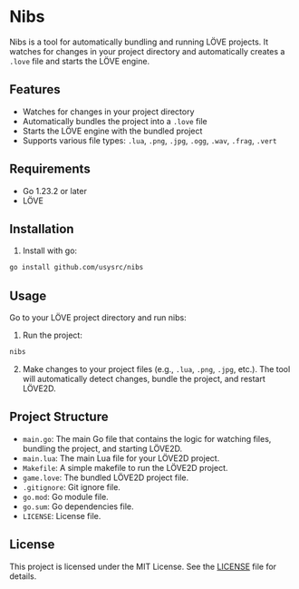# Nibs

Nibs is a tool for automatically bundling and running LÖVE projects. It watches for changes in your project directory and automatically creates a `.love` file and starts the LÖVE engine.

## Features

- Watches for changes in your project directory
- Automatically bundles the project into a `.love` file
- Starts the LÖVE engine with the bundled project
- Supports various file types: `.lua`, `.png`, `.jpg`, `.ogg`, `.wav`, `.frag`, `.vert`

## Requirements

- Go 1.23.2 or later
- LÖVE

## Installation

1. Install with go: 
```sh
go install github.com/usysrc/nibs
```

## Usage
Go to your LÖVE project directory and run nibs:

1. Run the project:
```sh
nibs
```

2. Make changes to your project files (e.g., `.lua`, `.png`, `.jpg`, etc.). The tool will automatically detect changes, bundle the project, and restart LÖVE2D.

## Project Structure

- `main.go`: The main Go file that contains the logic for watching files, bundling the project, and starting LÖVE2D.
- `main.lua`: The main Lua file for your LÖVE2D project.
- `Makefile`: A simple makefile to run the LÖVE2D project.
- `game.love`: The bundled LÖVE2D project file.
- `.gitignore`: Git ignore file.
- `go.mod`: Go module file.
- `go.sum`: Go dependencies file.
- `LICENSE`: License file.

## License

This project is licensed under the MIT License. See the [LICENSE](LICENSE) file for details.